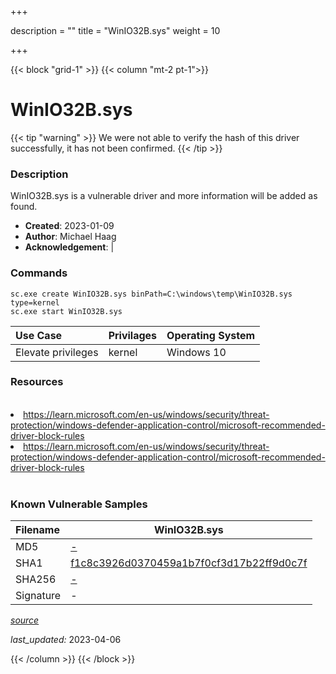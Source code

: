 +++

description = ""
title = "WinIO32B.sys"
weight = 10

+++


{{< block "grid-1" >}}
{{< column "mt-2 pt-1">}}


# WinIO32B.sys 


{{< tip "warning" >}}
We were not able to verify the hash of this driver successfully, it has not been confirmed.
{{< /tip >}}


### Description

WinIO32B.sys is a vulnerable driver and more information will be added as found.

- **Created**: 2023-01-09
- **Author**: Michael Haag
- **Acknowledgement**:  | [](https://twitter.com/)

### Commands

```
sc.exe create WinIO32B.sys binPath=C:\windows\temp\WinIO32B.sys type=kernel
sc.exe start WinIO32B.sys
```

| Use Case | Privilages | Operating System | 
|:---- | ---- | ---- |
| Elevate privileges | kernel | Windows 10 |

### Resources
<br>
<li><a href=" https://learn.microsoft.com/en-us/windows/security/threat-protection/windows-defender-application-control/microsoft-recommended-driver-block-rules"> https://learn.microsoft.com/en-us/windows/security/threat-protection/windows-defender-application-control/microsoft-recommended-driver-block-rules</a></li>
<li><a href="https://learn.microsoft.com/en-us/windows/security/threat-protection/windows-defender-application-control/microsoft-recommended-driver-block-rules">https://learn.microsoft.com/en-us/windows/security/threat-protection/windows-defender-application-control/microsoft-recommended-driver-block-rules</a></li>
<br>

### Known Vulnerable Samples

| Filename | WinIO32B.sys |
|:---- | ---- | 
| MD5 | <a href="https://www.virustotal.com/gui/file/-">-</a> |
| SHA1 | <a href="https://www.virustotal.com/gui/file/f1c8c3926d0370459a1b7f0cf3d17b22ff9d0c7f">f1c8c3926d0370459a1b7f0cf3d17b22ff9d0c7f</a> |
| SHA256 | <a href="https://www.virustotal.com/gui/file/-">-</a> |
| Signature | -   |


[*source*](https://github.com/magicsword-io/LOLDrivers/tree/main/yaml/winio32b.yaml)

*last_updated:* 2023-04-06








{{< /column >}}
{{< /block >}}
